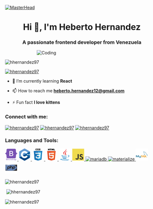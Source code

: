 <!-- ### Hi there 👋


**hhernandez97/hhernandez97** is a ✨ _special_ ✨ repository because its `README.md` (this file) appears on your GitHub profile.

Here are some ideas to get you started:

- 🔭 I’m currently working on ...
- 🌱 I’m currently learning ...
- 👯 I’m looking to collaborate on ...
- 🤔 I’m looking for help with ...
- 💬 Ask me about ...
- 📫 How to reach me: ...
- 😄 Pronouns: ...
- ⚡ Fun fact: ...
-->
[![MasterHead](https://img.wattpad.com/f3f01818ac8f32a0a81e5a41b29dac4e66bd8ab6/68747470733a2f2f73332e616d617a6f6e6177732e636f6d2f776174747061642d6d656469612d736572766963652f53746f7279496d6167652f712d615578336f4d7a31394c34773d3d2d3935313436353532342e313633343164623564366563386162383136313231363036313332342e676966?s=fit&w=720&h=720)](https://www.linkedin.com/in/hhernandez97)
<h1 align="center">Hi 👋, I'm Heberto Hernandez</h1>
<h3 align="center">A passionate frontend developer from Venezuela</h3>
<img align="right" alt="Coding" width="400" src="https://raw.githubusercontent.com/laudep/code-gif-generator/master/docs/img/generating.gif">
<br>

<p align="left"> <img src="https://komarev.com/ghpvc/?username=hhernandez97&label=Profile%20views&color=0e75b6&style=flat" alt="hhernandez97" /> </p>

<p align="left"> <a href="https://twitter.com/hhernandez97" target="blank"><img src="https://img.shields.io/twitter/follow/hhernandez97?logo=twitter&style=for-the-badge" alt="hhernandez97" /></a> </p>

- 🌱 I’m currently learning **React**

- 📫 How to reach me **heberto.hernandez12@gmail.com**

- ⚡ Fun fact **I love kittens**

<h3 align="left">Connect with me:</h3>
<p align="left">
<a href="https://twitter.com/hhernandez97" target="blank"><img align="center" src="https://raw.githubusercontent.com/rahuldkjain/github-profile-readme-generator/master/src/images/icons/Social/twitter.svg" alt="hhernandez97" height="30" width="40" /></a>
<a href="https://linkedin.com/in/hhernandez97" target="blank"><img align="center" src="https://raw.githubusercontent.com/rahuldkjain/github-profile-readme-generator/master/src/images/icons/Social/linked-in-alt.svg" alt="hhernandez97" height="30" width="40" /></a>
<a href="https://instagram.com/hhernandez97" target="blank"><img align="center" src="https://raw.githubusercontent.com/rahuldkjain/github-profile-readme-generator/master/src/images/icons/Social/instagram.svg" alt="hhernandez97" height="30" width="40" /></a>
</p>

<h3 align="left">Languages and Tools:</h3>
<p align="left"> <a href="https://getbootstrap.com" target="_blank" rel="noreferrer"> <img src="https://raw.githubusercontent.com/devicons/devicon/master/icons/bootstrap/bootstrap-plain-wordmark.svg" alt="bootstrap" width="40" height="40"/> </a> <a href="https://www.w3schools.com/cpp/" target="_blank" rel="noreferrer"> <img src="https://raw.githubusercontent.com/devicons/devicon/master/icons/cplusplus/cplusplus-original.svg" alt="cplusplus" width="40" height="40"/> </a> <a href="https://www.w3schools.com/css/" target="_blank" rel="noreferrer"> <img src="https://raw.githubusercontent.com/devicons/devicon/master/icons/css3/css3-original-wordmark.svg" alt="css3" width="40" height="40"/> </a> <a href="https://www.w3.org/html/" target="_blank" rel="noreferrer"> <img src="https://raw.githubusercontent.com/devicons/devicon/master/icons/html5/html5-original-wordmark.svg" alt="html5" width="40" height="40"/> </a> <a href="https://www.java.com" target="_blank" rel="noreferrer"> <img src="https://raw.githubusercontent.com/devicons/devicon/master/icons/java/java-original.svg" alt="java" width="40" height="40"/> </a> <a href="https://developer.mozilla.org/en-US/docs/Web/JavaScript" target="_blank" rel="noreferrer"> <img src="https://raw.githubusercontent.com/devicons/devicon/master/icons/javascript/javascript-original.svg" alt="javascript" width="40" height="40"/> </a> <a href="https://mariadb.org/" target="_blank" rel="noreferrer"> <img src="https://www.vectorlogo.zone/logos/mariadb/mariadb-icon.svg" alt="mariadb" width="40" height="40"/> </a> <a href="https://materializecss.com/" target="_blank" rel="noreferrer"> <img src="https://raw.githubusercontent.com/prplx/svg-logos/5585531d45d294869c4eaab4d7cf2e9c167710a9/svg/materialize.svg" alt="materialize" width="40" height="40"/> </a> <a href="https://www.mysql.com/" target="_blank" rel="noreferrer"> <img src="https://raw.githubusercontent.com/devicons/devicon/master/icons/mysql/mysql-original-wordmark.svg" alt="mysql" width="40" height="40"/> </a> <a href="https://www.php.net" target="_blank" rel="noreferrer"> <img src="https://raw.githubusercontent.com/devicons/devicon/master/icons/php/php-original.svg" alt="php" width="40" height="40"/> </a> </p>

<p><img align="center" src="https://github-readme-stats.vercel.app/api/top-langs?username=hhernandez97&show_icons=true&locale=en&layout=compact" alt="hhernandez97" /></p>

<p>&nbsp;<img align="center" src="https://github-readme-stats.vercel.app/api?username=hhernandez97&show_icons=true&locale=en" alt="hhernandez97" /></p>

<p><img align="center" src="https://github-readme-streak-stats.herokuapp.com/?user=hhernandez97&" alt="hhernandez97" /></p>
